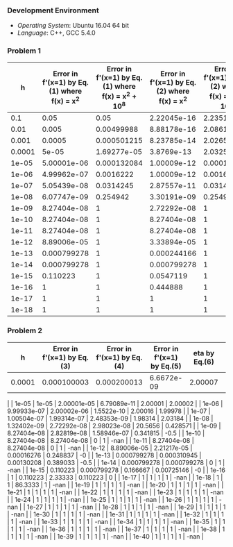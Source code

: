 ### Development Environment
* *Operating System*: Ubuntu 16.04 64 bit
* *Language*: C++, GCC 5.4.0

### Problem 1
| h | Error in f'(x=1) by Eq.(1) where f(x) = x<sup>2</sup> | Error in f'(x=1) by Eq.(1) where f(x) = x<sup>2</sup> + 10<sup>8</sup> | Error in f'(x=1) by Eq.(2) where f(x) = x<sup>2</sup> | Error in f'(x=1) by Eq.(2) where f(x) = x<sup>2</sup> + 10<sup>8</sup> |
| --- | --- | --- | --- | --- | 
0.1 | 0.05 | 0.05 | 2.22045e-16 | 2.23517e-08 |
0.01 | 0.005 | 0.00499988 | 8.88178e-16 | 2.08616e-07 |
0.001 | 0.0005 | 0.000501215 | 8.23785e-14 | 2.02656e-06 |
0.0001 | 5e-05 | 1.69277e-05 | 3.8769e-13 | 2.03252e-05 |
1e-05 | 5.00001e-06 | 0.000132084 | 1.00009e-12 | 0.000132084 |
1e-06 | 4.99962e-07 | 0.0016222 | 1.00009e-12 | 0.0016222 |
1e-07 | 5.05439e-08 | 0.0314245 | 2.87557e-11 | 0.0314245 |
1e-08 | 6.07747e-09 | 0.254942 | 3.30191e-09 | 0.254942 |
1e-09 | 8.27404e-08 | 1 | 2.72292e-08 | 1 |
1e-10 | 8.27404e-08 | 1 | 8.27404e-08 | 1 |
1e-11 | 8.27404e-08 | 1 | 8.27404e-08 | 1 |
1e-12 | 8.89006e-05 | 1 | 3.33894e-05 | 1 |
1e-13 | 0.000799278 | 1 | 0.000244166 | 1 |
1e-14 | 0.000799278 | 1 | 0.000799278 | 1 |
1e-15 | 0.110223 | 1 | 0.0547119 | 1 |
1e-16 | 1 | 1 | 0.444888 | 1 |
1e-17 | 1 | 1 | 1 | 1 |
1e-18 | 1 | 1 | 1 | 1 |

### Problem 2
| h | Error in f'(x=1) by Eq.(3) | Error in f'(x=1) by Eq.(4) | Error in f'(x=1) by Eq.(5) | eta by Eq.(6) | eta by Eq.(7) |
| --- | --- | --- | --- | --- | --- |
|     0.0001 | 0.000100003 | 0.000200013 | 6.6672e-09 |    2.00007 |     2.0002
| 
|      1e-05 |      1e-05 | 2.00001e-05 | 6.79089e-11 |    2.00001 |    2.00002
| 
|      1e-06 | 9.99933e-07 | 2.00002e-06 | 1.5522e-10 |    2.00016 |    1.99978
| 
|      1e-07 | 1.00504e-07 | 1.99314e-07 | 2.48353e-09 |    1.98314 |    2.03184
| 
|      1e-08 | 1.32402e-09 | 2.72292e-08 | 2.98023e-08 |    20.5656 |   0.428571
| 
|      1e-09 | 8.27404e-08 | 2.82819e-08 | 1.58946e-07 |   0.341815 |       -0.5
| 
|      1e-10 | 8.27404e-08 | 8.27404e-08 |          0 |          1 |       -nan
| 
|      1e-11 | 8.27404e-08 | 8.27404e-08 |          0 |          1 |       -nan
| 
|      1e-12 | 8.89006e-05 | 2.21217e-05 | 0.00016276 |   0.248837 |         -0
| 
|      1e-13 | 0.000799278 | 0.000310945 | 0.00130208 |   0.389033 |       -0.5
| 
|      1e-14 | 0.000799278 | 0.000799278 |          0 |          1 |       -nan
| 
|      1e-15 |   0.110223 | 0.000799278 |   0.166667 | 0.00725146 |         -0 | 
|      1e-16 |          1 |   0.110223 |    2.33333 |   0.110223 |          0 | 
|      1e-17 |          1 |          1 |          1 |          1 |       -nan | 
|      1e-18 |          1 |          1 |    86.3333 |          1 |       -nan | 
|      1e-19 |          1 |          1 |          1 |          1 |       -nan | 
|      1e-20 |          1 |          1 |          1 |          1 |       -nan | 
|      1e-21 |          1 |          1 |          1 |          1 |       -nan | 
|      1e-22 |          1 |          1 |          1 |          1 |       -nan | 
|      1e-23 |          1 |          1 |          1 |          1 |       -nan | 
|      1e-24 |          1 |          1 |          1 |          1 |       -nan | 
|      1e-25 |          1 |          1 |          1 |          1 |       -nan | 
|      1e-26 |          1 |          1 |          1 |          1 |       -nan | 
|      1e-27 |          1 |          1 |          1 |          1 |       -nan | 
|      1e-28 |          1 |          1 |          1 |          1 |       -nan | 
|      1e-29 |          1 |          1 |          1 |          1 |       -nan | 
|      1e-30 |          1 |          1 |          1 |          1 |       -nan | 
|      1e-31 |          1 |          1 |          1 |          1 |       -nan | 
|      1e-32 |          1 |          1 |          1 |          1 |       -nan | 
|      1e-33 |          1 |          1 |          1 |          1 |       -nan | 
|      1e-34 |          1 |          1 |          1 |          1 |       -nan | 
|      1e-35 |          1 |          1 |          1 |          1 |       -nan | 
|      1e-36 |          1 |          1 |          1 |          1 |       -nan | 
|      1e-37 |          1 |          1 |          1 |          1 |       -nan | 
|      1e-38 |          1 |          1 |          1 |          1 |       -nan | 
|      1e-39 |          1 |          1 |          1 |          1 |       -nan | 
|      1e-40 |          1 |          1 |          1 |          1 |       -nan |
